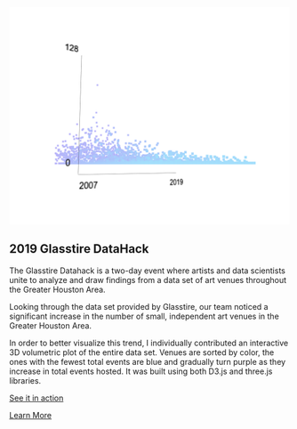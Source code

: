  ![](https://github.com/ronal-infante/2019-Glasstire-DataHack//blob/master/datahack.png)

 ## 2019 Glasstire DataHack

The Glasstire Datahack is a two-day event where artists and data scientists unite to analyze and draw findings from a data set of art venues throughout the Greater Houston Area.

Looking through the data set provided by Glasstire, our team noticed a significant increase in the number of small, independent art venues in the Greater Houston Area.

In order to better visualize this trend, I individually contributed an interactive 3D volumetric plot of the entire data set. Venues are sorted by color, the ones with the fewest total events are blue and gradually turn purple as they increase in total events hosted. It was built using both D3.js and three.js libraries.

[See it in action](https://ronal-infante.github.io/2019-Glasstire-DataHack/)

[Learn More](http://ronalinfante.com/glasstire-data-hack)